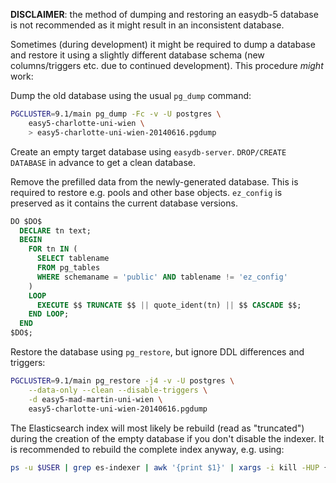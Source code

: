 **DISCLAIMER**: the method of dumping and restoring an easydb-5 database is not recommended as it might result in an inconsistent database.

Sometimes (during development) it might be required to dump a database and restore it using a slightly different database schema (new columns/triggers etc. due to continued development). This procedure *might* work:

Dump the old database using the usual `pg_dump` command:

```sh
PGCLUSTER=9.1/main pg_dump -Fc -v -U postgres \
    easy5-charlotte-uni-wien \
    > easy5-charlotte-uni-wien-20140616.pgdump
```

Create an empty target database using `easydb-server`. `DROP/CREATE DATABASE` in advance to get a clean database.

Remove the prefilled data from the newly-generated database. This is required to restore e.g. pools and other base objects. `ez_config` is preserved as it contains the current database versions.

```sql
DO $DO$
  DECLARE tn text;
  BEGIN
    FOR tn IN (
      SELECT tablename
      FROM pg_tables
      WHERE schemaname = 'public' AND tablename != 'ez_config'
    )
    LOOP
      EXECUTE $$ TRUNCATE $$ || quote_ident(tn) || $$ CASCADE $$;
    END LOOP;
  END
$DO$;
```

Restore the database using `pg_restore`, but ignore DDL differences and triggers:

```sh
PGCLUSTER=9.1/main pg_restore -j4 -v -U postgres \
    --data-only --clean --disable-triggers \
    -d easy5-mad-martin-uni-wien \
    easy5-charlotte-uni-wien-20140616.pgdump
```

The Elasticsearch index will most likely be rebuild (read as "truncated") during the creation of the empty database if you don't disable the indexer. It is recommended to rebuild the complete index anyway, e.g. using:

```sh
ps -u $USER | grep es-indexer | awk '{print $1}' | xargs -i kill -HUP {}
```
